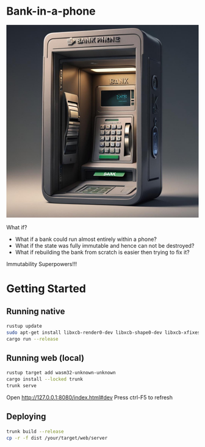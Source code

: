 # Bank-in-a-phone

![Bank in a Phone](assets/bank_in_a_phone.jpg)

What if?

- What if a bank could run almost entirely within a phone?
- What if the state was fully immutable and hence can not be destroyed?
- What if rebuilding the bank from scratch is easier then trying to fix it?

Immutability Superpowers!!!

# Getting Started

## Running native

```sh
rustup update
sudo apt-get install libxcb-render0-dev libxcb-shape0-dev libxcb-xfixes0-dev libxkbcommon-dev libssl-dev
cargo run --release
```

## Running web (local)

```sh
rustup target add wasm32-unknown-unknown
cargo install --locked trunk
trunk serve
```

Open http://127.0.0.1:8080/index.html#dev
Press ctrl-F5 to refresh

## Deploying

```sh
trunk build --release
cp -r -f dist /your/target/web/server
```

